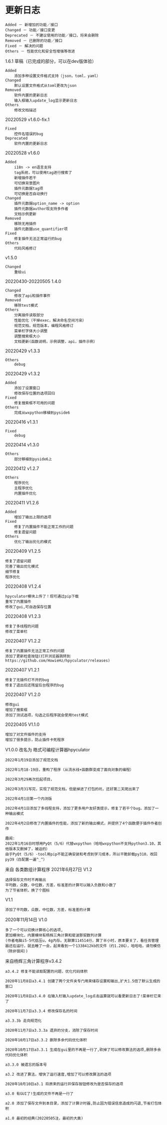 更新日志
====================================

    Added － 新增加的功能／接口
    Changed － 功能／接口变更
    Deprecated － 不建议使用的功能／接口，将来会删除
    Removed － 已删除的功能／接口
    Fixed － 解决的问题
    Others － 性能优化和安全性增强等改进

1.6.1 草稿（已完成的部分，可以在dev版体验）

    Added
        添加多种设置文件格式支持（json，toml，yaml）
    Changed
        默认设置文件格式从toml更改为json
    Removed
        软件内置的更新日志
        输入框输入update_log显示更新日志
    Others
        修改文档描述

20220529
v1.6.0-fix.1
    
    Fixed
        控件名错误的bug 
    Deprecated
        软件内置的更新日志

20220528
v1.6.0

    Added
        i18n -> en语言支持
        tag系统，可以使用tag进行搜索了
        新增插件若干
        可切换背景图片
        插件元数据tag项
        可切换是否自动换行
    Changed
        插件元数据option_name -> option
        插件元数据author现支持多作者
        文档示例更新
    Removed
        移除无用插件
        插件元数据use_quantifier项
    Fixed
        修复插件无法正常运行的bug
    Others
        代码风格修订

v1.5.0

    Changed
        重绘ui

20220430-20220505
1.4.0

    Changed
        修改了api和插件事件
    Removed
        移除test模式
    Others
        分离插件读取部分
        性能优化（干掉exec，解决命名空间污染）
        规范文档，规范版本，编程风格修订
        菜单栏字体大小调整
        调整搜索框大小
        文档更新(函数说明，示例调整，api，插件示例）

20220429
v1.3.3
    
    Others
        debug

20220429
v1.3.2
    
    Added
        添加了设置窗口
        修改保存位置的选项回归
    Fixed
        修复搜索框不可用的问题
    Others
        完成从wxpython移植到pyside6

20220416
v1.3.1
    
    Fixed
        debug

20220414
v1.3.0

    Others
        部分移植到pyside6上

20220412
v1.2.7
    
    Others
        程序优化
        主程序优化
        内置插件优化

20220411
V1.2.6

    Added
        增加了输出上限的选项
    Fixed
        修复了内置插件不能正常工作的问题
        修复遗留问题
    Others
        优化了输出优化的模式

20220409
V1.2.5

    修复了遗留问题
    完善了输出优化模式
    细节修复
    程序优化

20220408
V1.2.4

    hpyculator模块上传了！现可通过pip下载
    重写了内置插件
    修改了gui,可自选保存位置

20220408
V1.2.3

    修复了多线程的问题
    修改了菜单栏

20220407
V1.2.2

    修复了内置插件无法正常工作的问题
    添加了更新检查按钮(打开浏览器跳转到https://github.com/HowieHz/hpyculator/releases)

20220407
V1.2.1

    修复了无插件打不开的bug
    修复了退出后还残留后台程序的bug

20220407
V1.2.0

    修改gui
    增加了搜索框
    添加了测试选项，勾选之后程序就会使用test模式

20220405
V1.1.0

    增加了对文件插件的支持
    增加了很多提示，防止插件卡死程序

V1.0.0
改名为
皓式可编程计算器hpyculator
    
    2022年1月19日添加了规范文档
    
    2022年1月18-19日，重构了程序（从流水线+函数群变成了面向对象的编程）
    
    2022年3月29再次捡起项目，
    
    2022年3月31写完，实现了规范文档，但是掉进了打包的坑，还好第二天爬出来了
    
    2022年4月1日第一个内测版
    
    2022年4月1日添加了多线程支持，添加了更多用户友好类提示，修复了若干个bug，添加了一种输出模式
    
    2022年4月2日修改了内置插件的性能，添加了新的输出模式，并提供了4个函数便于插件作者创作

    趣闻:
    2022年1月16日时想用PyQt（5/6）代替wxpython（哈哈wxpython不支持python3.10，其他版本又删掉了，被迫的）
    由于PyQt（5/6）-tool用pip不能正确安装和考虑到学习成本，所以干脆卸载py310，改回py39（白配置一遍^_^）

来自 各类数组计算程序
2021年6月27日
V1.2

    选择保存文件时不再输出
    平均数，众数，中位数，方差，标准差的计算可以输入负数和小数了
    为了节省体积，换了个图标

V1.1

    添加了平均数，众数，中位数，方差，标准差的计算

2020年11月14日
V1.0

    多了一个可以切换计算核心的选项,
    更加模块化，内置模块有杨辉三角计算和斐波那契数列计算
    (作者电脑i5-5代低压u，4g内存。无聊算114514行，算了半小时，原本要关了，看任务管理器还在运行，就去睡了一会，起来看到一个1338412kb的文件（约1.28G），哈哈哈，请勿模仿（除非很闲）)



来自杨辉三角计算程序v3.4.2

    a3.4.2 修复不能读取配置的问题，优化代码体积
    
    2020年11月8日a3.4.1 创建了两个文件夹专门用来储存设置和输出,扩大1.5倍了默认生成的窗口
    
    2020年11月8日a3.4.0 在输入栏输入update_log点击运算就可以看更新日志了!菜单栏它来了
    
    2020年11月7日a3.3.4 修改保存名的时间
    
    a3.3.3b 走向规范化
    
    2020年11月7日a3.3.3a 遗弃的分支，消除了保存时间
    
    2020年10月17日a3.3.2 删除多余代码优化体积
    
    2020年10月17日a3.3.1 生成在gui里的不再是一行了,砍掉了可以修改算法的选项,删除多余代码优化体积
    
    a3.3.0 被遗忘的版本号
    
    a3.2 改进了算法，增快了运行速度,增加了可以修改算法的选项
    
    2020年10月10日a3.1 将原来的运行并保存按钮修改为是否保存的选项
    
    a3.0 有GUI了!生成的文件不再是一行了
    
    a2.0 添加了保存文件到本目录，添加了计算计时器,防止因为错误信息造成的闪退,节省打包体积
    
    a1.0 最初的经典(20220505注，最初的大粪)